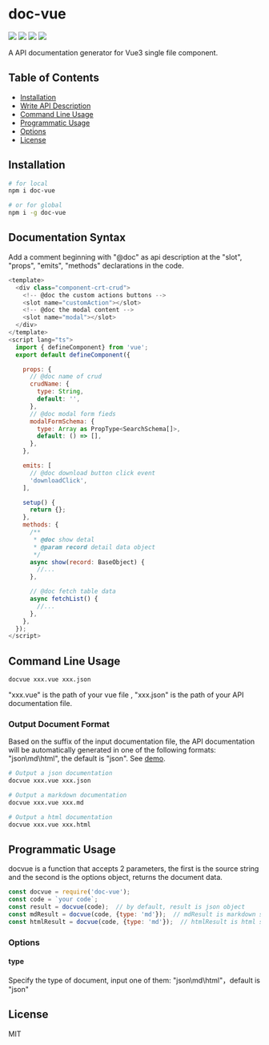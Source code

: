 # doc-vue
<a href="https://www.npmjs.com/package/doc-vue"><img src="https://img.shields.io/npm/v/doc-vue" /></a>
<a href="https://nodejs.org/en/about/releases/"><img src="https://img.shields.io/badge/node-%3E%3D12.2.0-blue" /></a>
<a href="https://github.com/annnhan/doc-vue/blob/main/LICENSE"><img src="https://img.shields.io/badge/icense-MIT-green" /></a>
<a href="https://github.com/annnhan/doc-vue/blob/main/README-CN.md"><img src="https://img.shields.io/badge/-简体中文-yellowgreen" /></a>

A API documentation generator for Vue3 single file component.
## Table of Contents

- [Installation](#installation)
- [Write API Description](#write-API-description)
- [Command Line Usage](#command-line-usage)
- [Programmatic Usage](#programmatic-usage)
- [Options](#options)
- [License](#license)

## Installation

```bash
# for local
npm i doc-vue

# or for global
npm i -g doc-vue
```

## Documentation Syntax
Add a comment beginning with "@doc" as api description at the "slot", "props", "emits", "methods" declarations in the code. 

```js
<template>
  <div class="component-crt-crud">
    <!-- @doc the custom actions buttons -->
    <slot name="customAction"></slot>
    <!-- @doc the modal content -->
    <slot name="modal"></slot>
  </div>
</template>
<script lang="ts">
  import { defineComponent} from 'vue';
  export default defineComponent({

    props: {
      // @doc name of crud
      crudName: {
        type: String,
        default: '',
      },
      // @doc modal form fieds
      modalFormSchema: {
        type: Array as PropType<SearchSchema[]>,
        default: () => [],
      },
    },

    emits: [
      // @doc download button click event
      'downloadClick',
    ],

    setup() {
      return {};
    },
    methods: {
      /**
       * @doc show detal 
       * @param record detail data object
       */
      async show(record: BaseObject) {
        //...
      },

      // @doc fetch table data 
      async fetchList() {
        //...
      },
    },
  });
</script>
```

## Command Line Usage

```bash
docvue xxx.vue xxx.json

```
"xxx.vue" is the path of your vue file , "xxx.json" is the path of your API documentation file.
### Output Document Format
Based on the suffix of the input documentation file, the API documentation will be automatically generated in one of the following formats: "json\md\html", the default is "json". See [demo](https://github.com/annnhan/doc-vue/tree/main/demo).

```bash
# Output a json documentation
docvue xxx.vue xxx.json

# Output a markdown documentation
docvue xxx.vue xxx.md

# Output a html documentation
docvue xxx.vue xxx.html
```

## Programmatic Usage

docvue is a function that accepts 2 parameters, the first is the source string and the second is the options object, returns the document data.

```js
const docvue = require('doc-vue');
const code = `your code`;
const result = docvue(code);  // by default, result is json object
const mdResult = docvue(code, {type: 'md'});  // mdResult is markdown string
const htmlResult = docvue(code, {type: 'md'});  // htmlResult is html string
```

### Options
#### type
Specify the type of document, input one of them: "json\md\html"，default is "json" 

## License
MIT